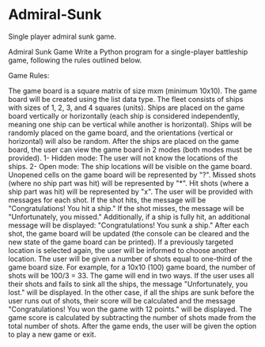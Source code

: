 # Admiral-Sunk
Single player admiral sunk game.

Admiral Sunk Game
Write a Python program for a single-player battleship game, following the rules outlined below.

Game Rules:

The game board is a square matrix of size mxm (minimum 10x10).
The game board will be created using the list data type.
The fleet consists of ships with sizes of 1, 2, 3, and 4 squares (units).
Ships are placed on the game board vertically or horizontally (each ship is considered independently, meaning one ship can be vertical while another is horizontal).
Ships will be randomly placed on the game board, and the orientations (vertical or horizontal) will also be random.
After the ships are placed on the game board, the user can view the game board in 2 modes (both modes must be provided).
1- Hidden mode: The user will not know the locations of the ships.
2- Open mode: The ship locations will be visible on the game board.
Unopened cells on the game board will be represented by "?". Missed shots (where no ship part was hit) will be represented by "*". Hit shots (where a ship part was hit) will be represented by "x".
The user will be provided with messages for each shot. If the shot hits, the message will be "Congratulations! You hit a ship." If the shot misses, the message will be "Unfortunately, you missed." Additionally, if a ship is fully hit, an additional message will be displayed: "Congratulations! You sunk a ship."
After each shot, the game board will be updated (the console can be cleared and the new state of the game board can be printed).
If a previously targeted location is selected again, the user will be informed to choose another location.
The user will be given a number of shots equal to one-third of the game board size. For example, for a 10x10 (100) game board, the number of shots will be 100/3 = 33.
The game will end in two ways. If the user uses all their shots and fails to sink all the ships, the message "Unfortunately, you lost." will be displayed. In the other case, if all the ships are sunk before the user runs out of shots, their score will be calculated and the message "Congratulations! You won the game with 12 points." will be displayed. The game score is calculated by subtracting the number of shots made from the total number of shots.
After the game ends, the user will be given the option to play a new game or exit.
